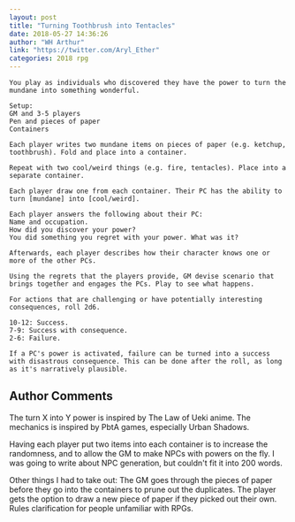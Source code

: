 ```yaml
---
layout: post
title: "Turning Toothbrush into Tentacles"
date: 2018-05-27 14:36:26
author: "WH Arthur"
link: "https://twitter.com/Aryl_Ether"
categories: 2018 rpg
---
```

```
You play as individuals who discovered they have the power to turn the mundane into something wonderful.

Setup:
GM and 3-5 players
Pen and pieces of paper
Containers

Each player writes two mundane items on pieces of paper (e.g. ketchup, toothbrush). Fold and place into a container.

Repeat with two cool/weird things (e.g. fire, tentacles). Place into a separate container.

Each player draw one from each container. Their PC has the ability to turn [mundane] into [cool/weird].

Each player answers the following about their PC:
Name and occupation.
How did you discover your power?
You did something you regret with your power. What was it?

Afterwards, each player describes how their character knows one or more of the other PCs.

Using the regrets that the players provide, GM devise scenario that brings together and engages the PCs. Play to see what happens.

For actions that are challenging or have potentially interesting consequences, roll 2d6.

10-12: Success.
7-9: Success with consequence.
2-6: Failure.

If a PC's power is activated, failure can be turned into a success with disastrous consequence. This can be done after the roll, as long as it's narratively plausible.
```
## Author Comments 

The turn X into Y power is inspired by The Law of Ueki anime. The mechanics is inspired by PbtA games, especially Urban Shadows.

Having each player put two items into each container is to increase the randomness, and to allow the GM to make NPCs with powers on the fly. I was going to write about NPC generation, but couldn't fit it into 200 words.

Other things I had to take out:
The GM goes through the pieces of paper before they go into the containers to prune out the duplicates.
The player gets the option to draw a new piece of paper if they picked out their own.
Rules clarification for people unfamiliar with RPGs.
